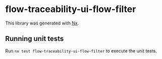 # flow-traceability-ui-flow-filter

This library was generated with [Nx](https://nx.dev).

## Running unit tests

Run `nx test flow-traceability-ui-flow-filter` to execute the unit tests.
